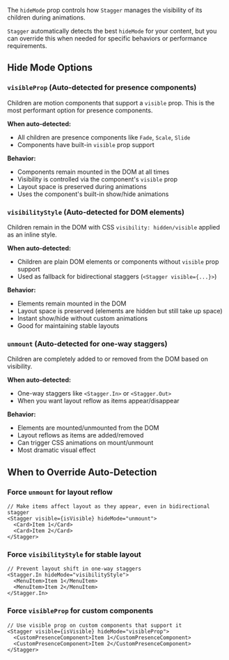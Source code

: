 The `hideMode` prop controls how `Stagger` manages the visibility of its children during animations.

`Stagger` automatically detects the best `hideMode` for your content, but you can override this when needed for specific behaviors or performance requirements.

## Hide Mode Options

### `visibleProp` (Auto-detected for presence components)

Children are motion components that support a `visible` prop. This is the most performant option for presence components.

**When auto-detected:**

- All children are presence components like `Fade`, `Scale`, `Slide`
- Components have built-in `visible` prop support

**Behavior:**

- Components remain mounted in the DOM at all times
- Visibility is controlled via the component's `visible` prop
- Layout space is preserved during animations
- Uses the component's built-in show/hide animations

### `visibilityStyle` (Auto-detected for DOM elements)

Children remain in the DOM with CSS `visibility: hidden/visible` applied as an inline style.

**When auto-detected:**

- Children are plain DOM elements or components without `visible` prop support
- Used as fallback for bidirectional staggers (`<Stagger visible={...}>`)

**Behavior:**

- Elements remain mounted in the DOM
- Layout space is preserved (elements are hidden but still take up space)
- Instant show/hide without custom animations
- Good for maintaining stable layouts

### `unmount` (Auto-detected for one-way staggers)

Children are completely added to or removed from the DOM based on visibility.

**When auto-detected:**

- One-way staggers like `<Stagger.In>` or `<Stagger.Out>`
- When you want layout reflow as items appear/disappear

**Behavior:**

- Elements are mounted/unmounted from the DOM
- Layout reflows as items are added/removed
- Can trigger CSS animations on mount/unmount
- Most dramatic visual effect

## When to Override Auto-Detection

### Force `unmount` for layout reflow

```tsx
// Make items affect layout as they appear, even in bidirectional stagger
<Stagger visible={isVisible} hideMode="unmount">
  <Card>Item 1</Card>
  <Card>Item 2</Card>
</Stagger>
```

### Force `visibilityStyle` for stable layout

```tsx
// Prevent layout shift in one-way staggers
<Stagger.In hideMode="visibilityStyle">
  <MenuItem>Item 1</MenuItem>
  <MenuItem>Item 2</MenuItem>
</Stagger.In>
```

### Force `visibleProp` for custom components

```tsx
// Use visible prop on custom components that support it
<Stagger visible={isVisible} hideMode="visibleProp">
  <CustomPresenceComponent>Item 1</CustomPresenceComponent>
  <CustomPresenceComponent>Item 2</CustomPresenceComponent>
</Stagger>
```
